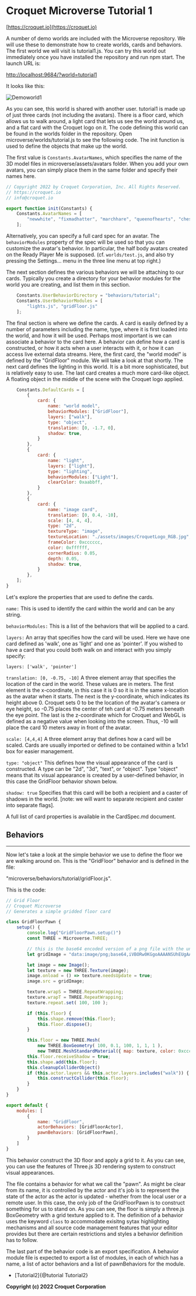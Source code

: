 # Croquet Microverse Tutorial 1

[https://croquet.io](https://croquet.io)

A number of demo worlds are included with the Microverse repository. We will use these to demonstrate how to create worlds, cards and behaviors. The first world we will visit is tutorial1.js. You can try this world out immediately once you have installed the repository and run npm start. The launch URL is:

[http://localhost:9684/?world=tutorial1](http://localhost:9684/?world=tutorial1)

It looks like this:

![Demoworld1](./assets/demoWorld1.png)

As you can see, this world is shared with another user. tutorial1 is made up of just three cards (not including the avatars). There is a floor card, which allows us to walk around, a light card that lets us see the world around us, and a flat card with the Croquet logo on it. The code defining this world can be found in the worlds folder in the repository. Open microverse/worlds/tutorial.js to see the following code. The init function is used to define the objects that make up the world.

The first value is `Constants.AvatarNames`, which specifies the name of the 3D model files in microverse/assets/avatars folder. When you add your own avatars, you can simply place them in the same folder and specify their names here.

```Javascript
// Copyright 2022 by Croquet Corporation, Inc. All Rights Reserved.
// https://croquet.io
// info@croquet.io

export function init(Constants) {
    Constants.AvatarNames = [
        "newwhite", "fixmadhatter", "marchhare", "queenofhearts", "cheshirecat", "alice"
    ];
```

Alternatively, you can specify a full card spec for an avatar. The `behaviorModules` property of the spec will be used so that you can customize the avatar's behavior. In particular, the half body avatars created on the Ready Player Me is supposed. (cf. `worlds/test.js`, and also try pressing the Settings... menu in the three line menu at top right.)

The next section defines the various behaviors we will be attaching to our cards. Typically you create a directory for your behavior modules for the world you are creating, and list them in this section.

```Javascript
    Constants.UserBehaviorDirectory = "behaviors/tutorial";
    Constants.UserBehaviorModules = [
        "lights.js", "gridFloor.js"
    ];
```

The final section is where we define the cards. A card is easily defined by a number of parameters including the name, type, where it is first loaded into the world, and how it will be used. Perhaps most important is we can associate a behavior to the card here. A behavior can define how a card is constructed, or how it acts when a user interacts with it, or how it can access live external data streams. Here, the first card, the "world model" is defined by the "GridFloor" module. We will take a look at that shortly. The next card defines the lighting in this world. It is a bit more sophisticated, but is relatively easy to use. The last card creates a much more card-like object. A floating object in the middle of the scene with the Croquet logo applied.

```Javascript
    Constants.DefaultCards = [
        {
            card: {
                name: "world model",
                behaviorModules: ["GridFloor"],
                layers: ["walk"],
                type: "object",
                translation: [0, -1.7, 0],
                shadow: true,
            }
        },
        {
            card: {
                name: "light",
                layers: ["light"],
                type: "lighting",
                behaviorModules: ["Light"],
                clearColor: 0xaabbff,
            }
        },
        {
            card: {
                name: "image card",
                translation: [0, 0.4, -10],
                scale: [4, 4, 4],
                type: "2d",
                textureType: "image",
                textureLocation: "./assets/images/CroquetLogo_RGB.jpg",
                frameColor: 0xcccccc,
                color: 0xffffff,
                cornerRadius: 0.05,
                depth: 0.05,
                shadow: true,
            }
        },
    ];
}
```

Let's explore the properties that are used to define the cards.

`name:` This is used to identify the card within the world and can be any string.

`behaviorModules:`  This is a list of the behaviors that will be applied to a card.

`layers:`  An array that specifies how the card will be used. Here we have one card defined as 'walk', one as 'light' and one as 'pointer'. If you wished to have a card that you could both walk on and interact with you simply specify:

`layers: ['walk', 'pointer']`

`translation: [0, -0.75, -10]` A three element array that specifies the location of the card in the world. These values are in meters. The first element is the x-coordinate, in this case it is 0 so it is in the same x-location as the avatar when it starts. The next is the y-coordinate, which indicates its height above 0. Croquet sets 0 to be the location of the avatar's camera or eye height, so -0.75 places the center of teh card at -0.75 meters beneath the eye point. The last is the z-coordinate which for Croquet and WebGL is defined as a negative value when looking into the screen. Thus, -10 will place the card 10 meters away in front of the avatar.

`scale: [4,4,4]` A three element array that defines how a card will be scaled. Cards are usually imported or defined to be contained within a 1x1x1 box for easier management.

`type: "object"` This defines how the visual appearance of the card is constructed. A type can be "2d", "3d", "text", or "object". Type "object" means that its visual appearance is created by a user-defined behavior, in this case the GridFloor behavior shown below.

`shadow: true` Specifies that this card will be both a recipient and a caster of shadows in the world. [note: we will want to separate recipient and caster into separate flags].

A full list of card properties is available in the CardSpec.md document.

## Behaviors
---
Now let's take a look at the simple behavior we use to define the floor we are walking around on. This is the "GridFloor" behavior and is defined in the file:

"microverse/behaviors/tutorial/gridFloor.js".

This is the code:

```javascript
// Grid Floor
// Croquet Microverse
// Generates a simple gridded floor card

class GridFloorPawn {
    setup() {
        console.log("GridFloorPawn.setup()")
        const THREE = Microverse.THREE;

        // this is the base64 encoded version of a png file with the unit grid pattern.
        let gridImage = "data:image/png;base64,iVBORw0KGgoAAAANSUhEUgAAAEAAAABACAYAAACqaXHeAAAABHNCSVQICAgIfAhkiAAAAAlwSFlzAAAOnAAADusBZ+q87AAAAJtJREFUeJzt0EENwDAAxLDbNP6UOxh+NEYQ5dl2drFv286598GrA7QG6ACtATpAa4AO0BqgA7QG6ACtATpAa4AO0BqgA7QG6ACtATpAa4AO0BqgA7QG6ACtATpAa4AO0BqgA7QG6ACtATpAa4AO0BqgA7QG6ACtATpAa4AO0BqgA7QG6ACtATpAa4AO0BqgA7QG6ACtATpAu37AD8eaBH5JQdVbAAAAAElFTkSuQmCC";

        let image = new Image();
        let texture = new THREE.Texture(image);
        image.onload = () => texture.needsUpdate = true;
        image.src = gridImage;

        texture.wrapS = THREE.RepeatWrapping;
        texture.wrapT = THREE.RepeatWrapping;
        texture.repeat.set( 100, 100 );

        if (this.floor) {
            this.shape.remove(this.floor);
            this.floor.dispose();
        }

        this.floor = new THREE.Mesh(
            new THREE.BoxGeometry( 100, 0.1, 100, 1, 1, 1 ),
            new THREE.MeshStandardMaterial({ map: texture, color: 0xcccccc }));
        this.floor.receiveShadow = true;
        this.shape.add(this.floor);
        this.cleanupColliderObject()
        if (this.actor.layers && this.actor.layers.includes("walk")) {
            this.constructCollider(this.floor);
        }
    }
}

export default {
    modules: [
        {
            name: "GridFloor",
            actorBehaviors: [GridFloorActor],
            pawnBehaviors: [GridFloorPawn],
        }
    ]
}
```

This behavior construct the 3D floor and apply a grid to it. As you can see, you can use the features of Three.js 3D rendering system to construct visual appearances.

The file contains a behavior for what we call the "pawn". As might be clear from its name, it is controlled by the actor and it's job is to represent the state of the actor as the actor is updated - whether from the local user or a remote user. In this case, the only job of the GridFloorPawn is to construct something for us to stand on. As you can see, the floor is simply a three.js BoxGeometry with a grid texture applied to it. The definition of a behavior uses the keyword `class` to accommodate exisitng sytax highlighting mechanisms and all source code management features that your editor provides but there are certain restrictions and styles a behavior definition has to follow.

The last part of the behavior code is an export specification. A behavior module file is expected to export a list of modules, in each of which has a name, a list of actor behaviors and a list of pawnBehaviors for the module.

* [Tutorial2]{@tutorial Tutorial2}

**Copyright (c) 2022 Croquet Corporation**

